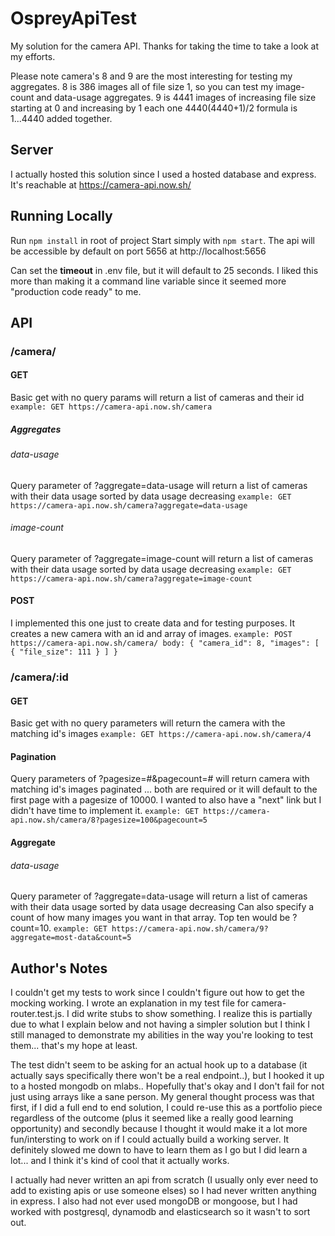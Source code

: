 # OspreyApiTest
My solution for the camera API. Thanks for taking the time to take a look at my efforts.

Please note camera's 8 and 9 are the most interesting for testing my aggregates. 8 is 386 images all of file size 1, so you can test my image-count and data-usage aggregates. 9 is 4441 images of increasing file size starting at 0 and increasing by 1 each one 4440(4440+1)/2 formula is 1...4440 added together. 

## Server
I actually hosted this solution since I used a hosted database and express. It's reachable at https://camera-api.now.sh/

## Running Locally
Run `npm install` in root of project
Start simply with `npm start`.
The api will be accessible by default on port 5656 at http://localhost:5656

Can set the **timeout** in .env file, but it will default to 25 seconds.
I liked this more than making it a command line variable since it seemed more "production code ready" to me.

## API
### /camera/
#### GET
Basic get with no query params will return a list of cameras and their id
`example: GET https://camera-api.now.sh/camera`
##### Aggregates
###### data-usage
Query parameter of ?aggregate=data-usage will return a list of cameras with their data usage sorted by data usage decreasing
`example: GET https://camera-api.now.sh/camera?aggregate=data-usage`
###### image-count
Query parameter of ?aggregate=image-count will return a list of cameras with their data usage sorted by data usage decreasing
`example: GET https://camera-api.now.sh/camera?aggregate=image-count`
#### POST
I implemented this one just to create data and for testing purposes.
It creates a new camera with an id and array of images.
`example: POST https://camera-api.now.sh/camera/ body: {
	"camera_id": 8,
	"images": [
        {
            "file_size": 111
        }
	]
}`
### /camera/:id
#### GET
Basic get with no query parameters will return the camera with the matching id's images
`example: GET https://camera-api.now.sh/camera/4`

#### Pagination
Query parameters of ?pagesize=#&pagecount=# will return camera with matching id's images paginated ... both are required or it will default to the first page with a pagesize of 10000. I wanted to also have a "next" link but I didn't have time to implement it.
`example: GET https://camera-api.now.sh/camera/8?pagesize=100&pagecount=5`

#### Aggregate
###### data-usage
Query parameter of ?aggregate=data-usage will return a list of cameras with their data usage sorted by data usage decreasing
Can also specify a count of how many images you want in that array. Top ten would be ?count=10. 
`example: GET https://camera-api.now.sh/camera/9?aggregate=most-data&count=5`

## Author's Notes
I couldn't get my tests to work since I couldn't figure out how to get the mocking working. I wrote an explanation in my test file for camera-router.test.js. I did write stubs to show something. I realize this is partially due to what I explain below and not having a simpler solution but I think I still managed to demonstrate my abilities in the way you're looking to test them... that's my hope at least.

The test didn't seem to be asking for an actual hook up to a database (it actually says specifically there won't be a real endpoint..), but I hooked it up to a hosted mongodb on mlabs.. Hopefully that's okay and I don't fail for not just using arrays like a sane person. My general thought process was that first, if I did a full end to end solution, I could re-use this as a portfolio piece regardless of the outcome (plus it seemed like a really good learning opportunity) and secondly because I thought it would make it a lot more fun/intersting to work on if I could actually build a working server. It definitely slowed me down to have to learn them as I go but I did learn a lot... and I think it's kind of cool that it actually works.

I actually had never written an api from scratch (I usually only ever need to add to existing apis or use someone elses) so I had never written anything in express. I also had not ever used mongoDB or mongoose, but I had worked with postgresql, dynamodb and elasticsearch so it wasn't to sort out.
